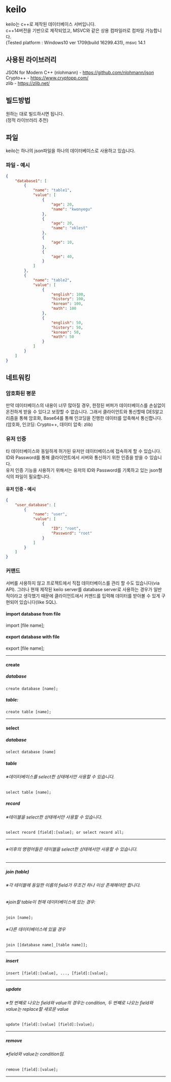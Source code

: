 # keilo

keilo는 c++로 제작된 데이터베이스 서버입니다. <br/>
c++14버전을 기반으로 제작되었고, MSVC와 같은 상용 컴파일러로 컴파일 가능합니다. <br/>
(Tested platform : Windows10 ver 1709(build 16299.431), msvc 14.1 <br/>

## 사용된 라이브러리

JSON for Modern C++ (nlohmann) - https://github.com/nlohmann/json <br/>
Crypto++ - https://www.cryptopp.com/ <br/>
zlib - https://zlib.net/ <br/>

## 빌드방법
원하는 대로 빌드하시면 됩니다. <br/>
(정적 라이브러리 추천) <br/>

## 파일
keilo는 하나의 json파일을 하나의 데이터베이스로 사용하고 있습니다. <br/>

### 파일 - 예시

```json
{
    "database1": [
        {
            "name": "table1", 
            "value": [
                {
                    "age": 20, 
                    "name": "kwonyegu"
                }, 
                {
                    "age": 20, 
                    "name": "xklest"
                }, 
                {
                    "age": 10, 
                }, 
                {
                    "age": 40, 
                }
            ]
        }, 
        {
            "name": "table2", 
            "value": [
                {
                    "english": 100, 
                    "history": 100, 
                    "korean": 100, 
                    "math": 100
                }, 
                {
                    "english": 50, 
                    "history": 50, 
                    "korean": 50, 
                    "math": 50
                }
            ]
        }
    ]
}
```

## 네트워킹

### 암호화된 평문
만약 데이터베이스의 내용이 너무 많아질 경우, 한정된 버퍼가 데이터베이스를 손실없이 온전하게 받을 수 있다고 보장할 수 없습니다. 그래서 클라이언트와 통신할때 DES알고리즘을 통해 암호화, Base64를 통해 인코딩을 진행한 데이터를 압축해서 통신합니다. <br/>
(암호화, 인코딩: Crypto++, 데이터 압축: zlib) <br/>

### 유저 인증
타 데이터베이스와 동일하게 허가된 유저만 데이터베이스에 접속하게 할 수 있습니다. ID와 Password를 통해 클라이언트에서 서버와 통신하기 위한 인증을 받을 수 있습니다. <br/>
유저 인증 기능을 사용하기 위해서는 유저의 ID와 Password를 기록하고 있는 json형식의 파일이 필요합니다. <br/>

#### 유저 인증 - 예시
```json
{
    "user_database": [
        {
            "name": "user", 
            "value": [
                {
                    "ID": "root", 
                    "Password": "root"
                }
            ]
        }
    ]
}
```

### 커맨드
서버를 사용하지 않고 프로젝트에서 직접 데이터베이스를 관리 할 수도 있습니다(via API). 그러나 현재 제작된 keilo server를 database server로 사용하는 경우가 일반적이라고 생각했기 때문에 클라이언트에서 커맨드를 입력해 데이터를 받아볼 수 있게 구현되어 있습니다(like SQL). <br/>

#### import database from file
import [file name];

#### export database with file
export [file name];

-----------
#### create
##### database
```
create database [name];
```

##### table: 
```
create table [name];
```
-----------
#### select
##### database
```
select database [name]
```

##### table
###### ※데이터베이스를 select한 상태에서만 사용할 수 있습니다.
```
select table [name];
```

##### record
###### ※테이블을 select한 상태에서만 사용할 수 있습니다.
```
select record [field]:[value]; or select record all;
```
------------------
###### ※이후의 명령어들은 테이블을 select한 상태에서만 사용할 수 있습니다.
-----------
##### join (table)
###### ※각 테이블에 동일한 이름의 field가 무조건 하나 이상 존재해야만 합니다.

###### ※join할 table이 현재 데이터베이스에 있는 경우:
```
join [name];
```

###### ※다른 데이터베이스에 있을 경우
```
join [[database name]_[table name]];
```
------------------
##### insert
```
insert [field]:[value], ..., [field]:[value];
```
------------------
##### update
###### ※첫 번째로 나오는 field와 value의 경우는 condition, 두 번째로 나오는 field와 value는 replace할 새로운 value
```
update [field]:[value] [field]:[value];
```
------------------
##### remove
###### ※field와 value는 condition임.
```
remove [field]:[value];
```
------------------
